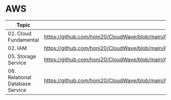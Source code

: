 # AWS

| Topic                 | Link                                                                                        |
| --------------------- | ------------------------------------------------------------------------------------------- |
| 01. Cloud Fundamental | https://github.com/honi20/CloudWave/blob/main/AWS/01_Cloud_Fundamental/Cloud_Fundamental.md |
| 02. IAM               | https://github.com/honi20/CloudWave/blob/main/AWS/02_IAM/IAM.md                             |
| 05. Storage Service   | https://github.com/honi20/CloudWave/blob/main/AWS/05_Storage_Service/Storage%20Service.md   |
| 06. Relational Database Service   | https://github.com/honi20/CloudWave/blob/main/AWS/AWS/06_Relational_Database_Service/Relational_Database_Service.md   |